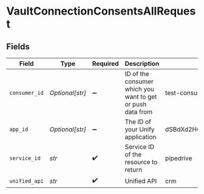 # VaultConnectionConsentsAllRequest


## Fields

| Field                                                      | Type                                                       | Required                                                   | Description                                                | Example                                                    |
| ---------------------------------------------------------- | ---------------------------------------------------------- | ---------------------------------------------------------- | ---------------------------------------------------------- | ---------------------------------------------------------- |
| `consumer_id`                                              | *Optional[str]*                                            | :heavy_minus_sign:                                         | ID of the consumer which you want to get or push data from | test-consumer                                              |
| `app_id`                                                   | *Optional[str]*                                            | :heavy_minus_sign:                                         | The ID of your Unify application                           | dSBdXd2H6Mqwfg0atXHXYcysLJE9qyn1VwBtXHX                    |
| `service_id`                                               | *str*                                                      | :heavy_check_mark:                                         | Service ID of the resource to return                       | pipedrive                                                  |
| `unified_api`                                              | *str*                                                      | :heavy_check_mark:                                         | Unified API                                                | crm                                                        |